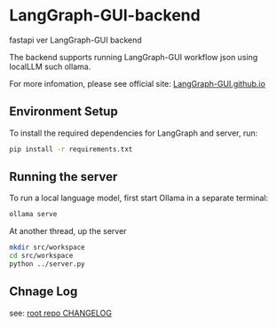 # LangGraph-GUI-backend

fastapi ver LangGraph-GUI backend

The backend supports running LangGraph-GUI workflow json using localLLM such ollama.

For more infomation, please see official site: [LangGraph-GUI.github.io](https://LangGraph-GUI.github.io)

## Environment Setup

To install the required dependencies for LangGraph and server, run:

```bash
pip install -r requirements.txt
```

## Running the server

To run a local language model, first start Ollama in a separate terminal:

```bash
ollama serve
```

At another thread, up the server

```bash
mkdir src/workspace
cd src/workspace
python ../server.py
```

## Chnage Log

see: [root repo CHANGELOG](https://github.com/LangGraph-GUI/LangGraph-GUI/blob/main/CHANGELOG.md)
